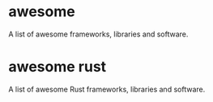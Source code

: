 # awesome

A list of awesome frameworks, libraries and software.

# awesome rust

A list of awesome Rust frameworks, libraries and software.
